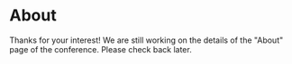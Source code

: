 # About

Thanks for your interest! We are still working on the details of the "About" page of the conference. Please check back later.